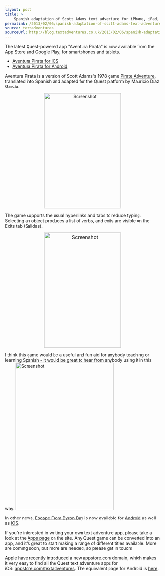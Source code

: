 ```yaml
---
layout: post
title: >
    Spanish adaptation of Scott Adams text adventure for iPhone, iPad, Android
permalink: /2013/02/06/spanish-adaptation-of-scott-adams-text-adventure-for-iphone-ipad-android/
source: textadventures
sourceUrl: http://blog.textadventures.co.uk/2013/02/06/spanish-adaptation-of-scott-adams-text-adventure-for-iphone-ipad-android/
---
```

The latest Quest-powered app "Aventura Pirata" is now available from the App Store and Google Play, for smartphones and tablets.
<ul>
	<li><a href="http://itunes.apple.com/app/id596370686"><span style="line-height:14px;">Aventura Pirata for iOS</span></a></li>
	<li><a href="http://market.android.com/details?id=uk.co.textadventures.android.pirata">Aventura Pirata for Android</a></li>
</ul>
Aventura Pirata is a version of Scott Adams's 1978 game <a href="http://en.wikipedia.org/wiki/Pirate_Adventure">Pirate Adventure</a>, translated into Spanish and adapted for the Quest platform by Mauricio Díaz García.
<p style="text-align:center;"><a href="/images/2013/textadventuresblog.files.wordpress.com-2013-02-photo.png"><img class="wp-image-1996 aligncenter" alt="Screenshot" src="/images/2013/textadventuresblog.files.wordpress.com-2013-02-photo.png?w=416" width="250" height="375" /></a></p>
The game supports the usual hyperlinks and tabs to reduce typing. Selecting an object produces a list of verbs, and exits are visible on the Exits tab (Salidas).
<p style="text-align:center;"><a style="line-height:1.714285714;font-size:1rem;" href="/images/2013/textadventuresblog.files.wordpress.com-2013-02-photo-1.png"><img class="wp-image-1997 aligncenter" alt="Screenshot" src="/images/2013/textadventuresblog.files.wordpress.com-2013-02-photo-1.png?w=416" width="250" height="375" /></a></p>
I think this game would be a useful and fun aid for anybody teaching or learning Spanish - it would be great to hear from anybody using it in this way.

<img class="aligncenter size-full wp-image-1999" alt="Screenshot" src="/images/2013/textadventuresblog.files.wordpress.com-2013-02-device-2013-02-06-093920.png" width="320" height="480" />

In other news, <a href="http://www.textadventures.co.uk/review/450/">Escape From Byron Bay</a> is now available for <a href="http://market.android.com/details?id=uk.co.textadventures.android.byronbay">Android</a> as well as <a href="http://itunes.apple.com/app/id581694804">iOS</a>.

If you're interested in writing your own text adventure app, please take a look at the <a href="http://www.textadventures.co.uk/apps/">Apps page</a> on the site. Any Quest game can be converted into an app, and it's great to start making a range of different titles available. More are coming soon, but more are needed, so please get in touch!

Apple have recently introduced a new appstore.com domain, which makes it very easy to find all the Quest text adventure apps for iOS: <a href="http://appstore.com/textadventures">appstore.com/textadventures</a>. The equivalent page for Android is <a href="https://play.google.com/store/apps/developer?id=Text+Adventures">here</a>.